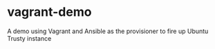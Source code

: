 # vagrant-demo
A demo using Vagrant and Ansible as the provisioner to fire up Ubuntu Trusty instance
